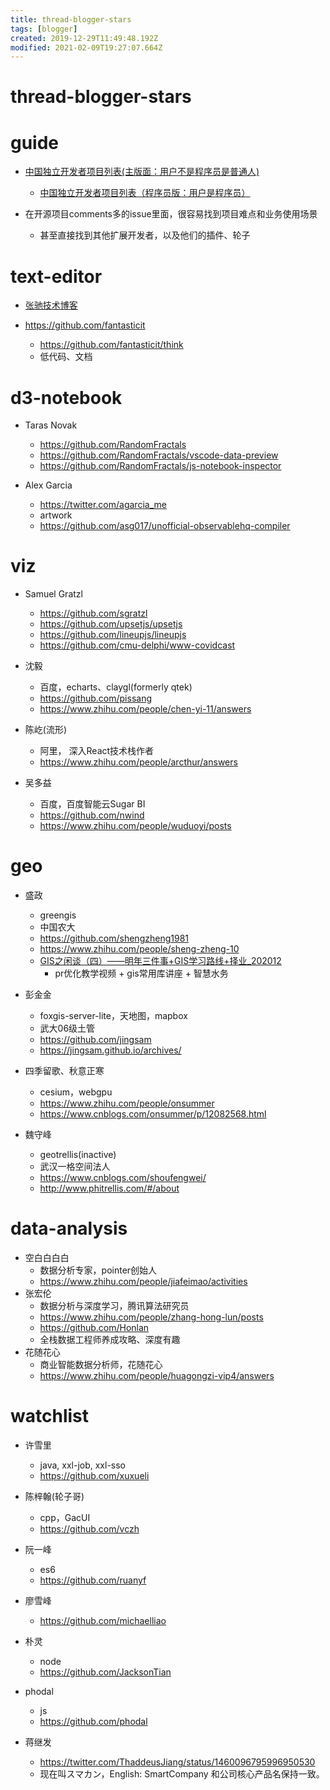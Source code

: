 ```yaml
---
title: thread-blogger-stars
tags: [blogger]
created: 2019-12-29T11:49:48.192Z
modified: 2021-02-09T19:27:07.664Z
---
```


# thread-blogger-stars  

# guide

- [中国独立开发者项目列表(主版面：用户不是程序员是普通人)](https://github.com/1c7/chinese-independent-developer)
  - [中国独立开发者项目列表（程序员版：用户是程序员）](https://github.com/1c7/chinese-independent-developer/blob/master/README-Programmer-Edition.md)

- 在开源项目comments多的issue里面，很容易找到项目难点和业务使用场景
  - 甚至直接找到其他扩展开发者，以及他们的插件、轮子
# text-editor
- [张驰技术博客](https://juejin.cn/user/3456520286121437/posts)

- https://github.com/fantasticit
  - https://github.com/fantasticit/think
  - 低代码、文档
# d3-notebook
- Taras Novak
  - https://github.com/RandomFractals
  - https://github.com/RandomFractals/vscode-data-preview
  - https://github.com/RandomFractals/js-notebook-inspector

- Alex Garcia
  - https://twitter.com/agarcia_me
  - artwork
  - https://github.com/asg017/unofficial-observablehq-compiler
# viz
- Samuel Gratzl
  - https://github.com/sgratzl
  - https://github.com/upsetjs/upsetjs
  - https://github.com/lineupjs/lineupjs
  - https://github.com/cmu-delphi/www-covidcast

- 沈毅
  - 百度，echarts、claygl(formerly qtek)
  - https://github.com/pissang
  - https://www.zhihu.com/people/chen-yi-11/answers
- 陈屹(流形)
  - 阿里， 深入React技术栈作者
  - https://www.zhihu.com/people/arcthur/answers
- 吴多益
  - 百度，百度智能云Sugar BI
  - https://github.com/nwind
  - https://www.zhihu.com/people/wuduoyi/posts
# geo
- 盛政
  - greengis
  - 中国农大
  - https://github.com/shengzheng1981
  - https://www.zhihu.com/people/sheng-zheng-10
  - [GIS之闲谈（四）——明年三件事+GIS学习路线+择业_202012](https://www.zhihu.com/zvideo/1326297199974490112)
    - pr优化教学视频 + gis常用库讲座 + 智慧水务

- 彭金金
  - foxgis-server-lite，天地图，mapbox
  - 武大06级土管
  - https://github.com/jingsam
  - https://jingsam.github.io/archives/

- 四季留歌、秋意正寒
  - cesium，webgpu
  - https://www.zhihu.com/people/onsummer
  - https://www.cnblogs.com/onsummer/p/12082568.html

- 魏守峰
  - geotrellis(inactive)
  - 武汉一格空间法人
  - https://www.cnblogs.com/shoufengwei/
  - http://www.phitrellis.com/#/about
# data-analysis
- 空白白白白
  - 数据分析专家，pointer创始人
  - https://www.zhihu.com/people/jiafeimao/activities
- 张宏伦
  - 数据分析与深度学习，腾讯算法研究员
  - https://www.zhihu.com/people/zhang-hong-lun/posts
  - https://github.com/Honlan
  - 全栈数据工程师养成攻略、深度有趣
- 花随花心
  - 商业智能数据分析师，花随花心
  - https://www.zhihu.com/people/huagongzi-vip4/answers
# watchlist
- 许雪里
  - java, xxl-job, xxl-sso
  - https://github.com/xuxueli
- 陈梓翰(轮子哥)
  - cpp，GacUI
  - https://github.com/vczh
- 阮一峰
  - es6
  - https://github.com/ruanyf
- 廖雪峰
  - https://github.com/michaelliao
- 朴灵
  - node
  - https://github.com/JacksonTian
- phodal
  - js
  - https://github.com/phodal

- 蒋继发
  - https://twitter.com/ThaddeusJiang/status/1460096795996950530
  - 现在叫スマカン，English: SmartCompany
和公司核心产品名保持一致。
